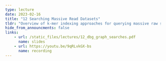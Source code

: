 ```yaml
---
type: lecture
date: 2023-02-16
title: "12 Searching Massive Read Datasets"
tldr: "Overview of k-mer indexing approaches for querying massive raw sequencing datasets"
hide_from_announcments: false
links: 
    - url: /static_files/lectures/12_dbg_graph_searches.pdf
      name: slides
    - url: https://youtu.be/9qRLvkGX-bs
      name: recording
---
```

